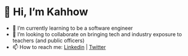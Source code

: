 # 👋 Hi, I’m Kahhow
- 🌱 I’m currently learning to be a software engineer
- 💞️ I’m looking to collaborate on bringing tech and industry exposure to teachers (and public officers)
- 📫 How to reach me: [Linkedin](https://www.linkedin.com/in/leekahhow/) | [Twitter](https://twitter.com/leekahhow)
<!---
ghostleek/ghostleek is a ✨ special ✨ repository because its `README.md` (this file) appears on your GitHub profile.
You can click the Preview link to take a look at your changes.
--->
